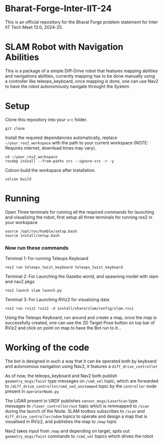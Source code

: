 # Bharat-Forge-Inter-IIT-24
This is an official repository for the Bharat Forge problem statement for Inter IIT Tech Meet 13.0, 2024-25.

# SLAM Robot with Navigation Abilities

This is a package of a simple Diff-Drive robot that features mapping abilities and navigations abilities, currently mapping has to be done manually using a controller like teleops_keyboard, once mapping is done, one can use Nav2 to have the robot autonomously navigate throught the System.

# Setup

Clone this repository into your `src` folder.
```
git clone 
```
Install the required dependancies automatically, replace `~/your_ros2_workspace` with the path to your current workspace (NOTE: Requires internet, download times may vary).
```
cd ~/your_ros2_workspace
rosdep install --from-paths src --ignore-src -r -y
```

Colcon build the workspace after installation.
```
colcon build
```

# Running 

Open Three terminals for running all the required commands for launching and visualizing the robot, first setup all three terminals for running ros2 in your workspace
```
source /opt/ros/humble/setup.bash
source install/setup.bash
```

### Now run these commands
Terminal 1: For running Teleops Keyboard
```
ros2 run teleops_twist_keyboard teleops_twist_keyboard
```

Terminal 2: For Launching the Gazebo world, and spawning model with slam and nav2 pkgs
```
ros2 launch slam launch.py
```

Terminal 3: For Launching RViz2 for visualizing data
```
ros2 run rviz2 rviz2 -d install/share/slam/config/slam.rviz
```

Using the Teleops Keyboard, run around and create a map, once the map is successfully created, one can use the 2D Target Pose button on top bar of RViz2 and click on point on map to have the Bot run to it...

# Working of the code

The bot is designed in such a way that it can be operated both by keyboard and autonomous navigation using Nav2, it features a `diff_drive_controller`

As of now, the teleops_keyboard and Nav2 both publish `geometry_msgs/Twist` type messages on `/cmd_vel` topic, which are forwarded to `/diff_drive_controller/cmd_ved_unstamped` topic by the `controller` node present in `operatorNode.py`

The LiDAR present in URDF publishes `sensor_msgs/LaserScan` type messages to `/laser_controller/out` topic which is remmapped to `/scan` during the launch of the Node. SLAM toolbox subscribes to `/scan` and `diff_drive_controller/odom` topics to operate and design a map that is visualised in RViz2, and publishes the map to `/map` topic 

Nav2 takes input from `/map` and depending on target, spits out `geometry_msgs/Twist` commands to `/cmd_vel` topics which drives the robot